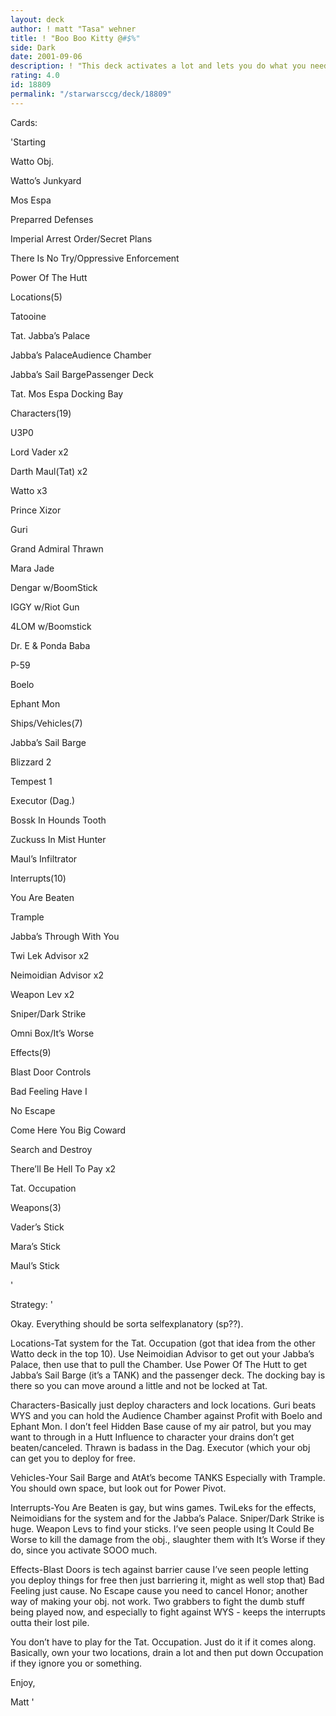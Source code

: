 ```yaml
---
layout: deck
author: ! matt "Tasa" wehner
title: ! "Boo Boo Kitty @#$%"
side: Dark
date: 2001-09-06
description: ! "This deck activates a lot and lets you do what you need to do.  Oh, and it wins."
rating: 4.0
id: 18809
permalink: "/starwarsccg/deck/18809"
---
```

Cards: 

'Starting

Watto Obj.

Watto’s Junkyard

Mos Espa

Preparred Defenses

Imperial Arrest Order/Secret Plans

There Is No Try/Oppressive Enforcement

Power Of The Hutt


Locations(5)

Tatooine

Tat. Jabba’s Palace

Jabba’s PalaceAudience Chamber

Jabba’s Sail BargePassenger Deck

Tat. Mos Espa Docking Bay


Characters(19)

U3P0

Lord Vader x2

Darth Maul(Tat) x2

Watto x3

Prince Xizor

Guri

Grand Admiral Thrawn

Mara Jade

Dengar w/BoomStick

IGGY w/Riot Gun

4LOM w/Boomstick

Dr. E & Ponda Baba

P-59

Boelo

Ephant Mon


Ships/Vehicles(7)

Jabba’s Sail Barge

Blizzard 2

Tempest 1

Executor (Dag.)

Bossk In Hounds Tooth

Zuckuss In Mist Hunter

Maul’s Infiltrator


Interrupts(10)

You Are Beaten

Trample

Jabba’s Through With You

Twi Lek Advisor x2

Neimoidian Advisor x2

Weapon Lev x2

Sniper/Dark Strike

Omni Box/It’s Worse


Effects(9)

Blast Door Controls

Bad Feeling Have I

No Escape

Come Here You Big Coward

Search and Destroy

There’ll Be Hell To Pay x2

Tat. Occupation


Weapons(3)

Vader’s Stick

Mara’s Stick

Maul’s Stick


'

Strategy: '

Okay.  Everything should be sorta selfexplanatory (sp??).  


Locations-Tat system for the Tat. Occupation (got that idea from the other Watto deck in the top 10).  Use Neimoidian Advisor to get out your Jabba’s Palace, then use that to pull the Chamber.  Use Power Of The Hutt to get Jabba’s Sail Barge (it’s a TANK) and the passenger deck.  The docking bay is there so you can move around a little and not be locked at Tat. 


Characters-Basically just deploy characters and lock locations.  Guri beats WYS and you can hold the Audience Chamber against Profit with Boelo and Ephant Mon.  I don’t feel Hidden Base cause of my air patrol, but you may want to through in a Hutt Influence to character your drains don’t get beaten/canceled.  Thrawn is badass in the Dag. Executor (which your obj can get you to deploy for free.


Vehicles-Your Sail Barge and AtAt’s become TANKS  Especially with Trample.  You should own space, but look out for Power Pivot.  


Interrupts-You Are Beaten is gay, but wins games.  TwiLeks for the effects, Neimoidians for the system and for the Jabba’s Palace.  Sniper/Dark Strike is huge.  Weapon Levs to find your sticks.   I’ve seen people using It Could Be Worse to kill the damage from the obj., slaughter them with It’s Worse if they do, since you activate SOOO much.


Effects-Blast Doors is tech against barrier cause I’ve seen people letting you deploy things for free then just barriering it, might as well stop that)  Bad Feeling just cause.  No Escape cause you need to cancel Honor; another way of making your obj. not work.  Two grabbers to fight the dumb stuff being played now, and especially to fight against WYS - keeps the interrupts outta their lost pile.


You don’t have to play for the Tat. Occupation.  Just do it if it comes along.  Basically, own  your two locations, drain a lot and then put down Occupation if they ignore you or something.  

Enjoy,

Matt '
